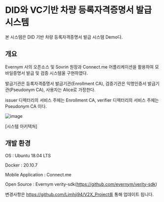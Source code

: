 # DID와 VC기반 차량 등록자격증명서 발급 시스템
      
본 시스템은 DID 기반 차량 등록자격증명서 발급 시스템 Demo다.
 

## 개요
Evernym 사의 오픈소스 및 Sovrin 원장과 Connect.me 어플리케이션을 활용하여 모바일증명서 발급 및 검증 시스템울 구현하였다.

발급기관은 등록자격증명서 발급기관(Enrollment CA), 검증기관은 익명인증서 발급기관(Pseudonym CA), 사용자는 Alice로 가정한다.

issuer 디렉터리의 서비스 주체는 Enrollment CA, verifier 디렉터리의 서비스 주체는 Pseudonym CA 이다.

![image](https://user-images.githubusercontent.com/94879566/204530971-1a85e7df-4d84-45e3-a80d-821d0ba9ab63.png)


[시스템 아키텍처]

## 개발 환경
OS : Ubuntu 18.04 LTS

Docker : 20.10.7

Mobile Application : Connect.me

Open Source : Evernym verity-sdk(https://github.com/evernym/verity-sdk)


변경사항은 https://github.com/Limhji94/V2X_Project를 통해 업데이트 됩니다.

